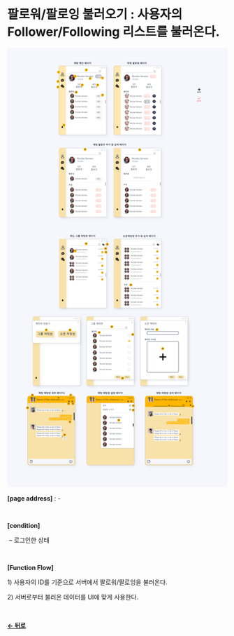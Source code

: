# 팔로워/팔로잉 불러오기 : 사용자의 Follower/Following 리스트를 불러온다.

![tempImage](/docs/image/Chat.png)

**[page address]** : -

<br/>

**[condition]**

&nbsp;&ndash; 로그인한 상태

<br/>

**[Function Flow]**

1\) 사용자의 ID를 기준으로 서버에서 팔로워/팔로잉을 불러온다.

2\) 서버로부터 불러온 데이터를 UI에 맞게 사용한다.

<br/>

[**← 뒤로**](/docs/GNB/Chat/Main.md)